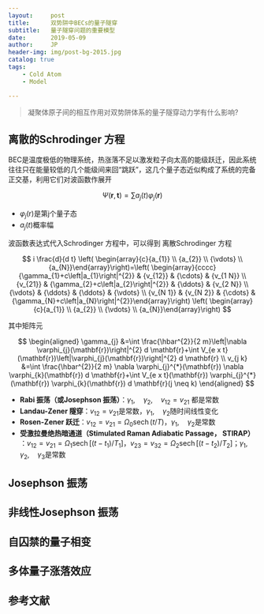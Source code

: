 ```yaml
---
layout:     post
title:      双势阱中BECs的量子隧穿
subtitle:   量子隧穿问题的重要模型
date:       2019-05-09
author:     JP
header-img: img/post-bg-2015.jpg
catalog: true
tags:
    - Cold Atom
    - Model

---
```


> 凝聚体原子间的相互作用对双势阱体系的量子隧穿动力学有什么影响?

## 离散的Schrodinger 方程

BEC是温度极低的物理系统，热涨落不足以激发粒子向太高的能级跃迁，因此系统往往只在能量较低的几个能级间来回“跳跃”，这几个量子态近似构成了系统的完备正交基，利用它们对波函数作展开

$$ 
\Psi(\mathbf{r}, \mathbf{t})=\sum a_{j}(t) \varphi_{j}(\mathbf{r})
 $$
 
- $\varphi_{j}(\mathrm{r})$是第j个量子态
- $a_{j}(t)$概率幅

波函数表达式代入Schrodinger 方程中，可以得到 离散Schrodinger 方程

$$ 
i \frac{d}{d t} \left( \begin{array}{c}{a_{1}} \\ {a_{2}} \\ {\vdots} \\ {a_{N}}\end{array}\right)=\left( \begin{array}{cccc}{\gamma_{1}+c\left|a_{1}\right|^{2}} & {v_{12}} & {\cdots} & {v_{1 N}} \\ {v_{21}} & {\gamma_{2}+c\left|a_{2}\right|^{2}} & {\ddots} & {v_{2 N}} \\ {\vdots} & {\ddots} & {\ddots} & {\vdots} \\ {v_{N 1}} & {v_{N 2}} & {\cdots} & {\gamma_{N}+c\left|a_{N}\right|^{2}}\end{array}\right) \left( \begin{array}{c}{a_{1}} \\ {a_{2}} \\ {\vdots} \\ {a_{N}}\end{array}\right)
 $$

其中矩阵元

$$ 
\begin{aligned} \gamma_{j} &=\int \frac{\hbar^{2}}{2 m}\left|\nabla \varphi_{j}(\mathbf{r})\right|^{2} d \mathbf{r}+\int V_{e x t}(\mathbf{r})\left|\varphi_{j}(\mathbf{r})\right|^{2} d \mathbf{r} \\ v_{j k} &=\int \frac{\hbar^{2}}{2 m} \nabla \varphi_{j}^{*}(\mathbf{r}) \nabla \varphi_{k}(\mathbf{r}) d \mathbf{r}+\int V_{e x t}(\mathbf{r}) \varphi_{j}^{*}(\mathbf{r}) \varphi_{k}(\mathbf{r}) d \mathbf{r}(j \neq k) \end{aligned}
 $$
 
 - **Rabi 振荡（或Josephson 振荡）**：$\gamma_{1}, \quad \gamma_{2}, \quad v_{12}=v_{21}$ 都是常数
 - **Landau-Zener 隧穿**：$v_{12}=v_{21}$是常数，$\gamma_{1}, \quad \gamma_{2}$随时间线性变化
 - **Rosen-Zener 跃迁**：$v_{12}=v_{21}=\Omega_{0} \operatorname{sech}(t / T)$，$\gamma_{1}, \quad \gamma_{2}$是常数
 - **受激拉曼绝热暗通道（Stimulated Raman Adiabatic Passage，
STIRAP）** ：$v_{12}=v_{21}=\Omega_{1} \operatorname{sech}\left[\left(t-t_{1}\right) / T_{1}\right]$，$v_{23}=v_{32}=\Omega_{2} \operatorname{sech}\left[\left(t-t_{2}\right) / T_{2}\right]$；$\gamma_{1}, \quad \gamma_{2}, \quad \gamma_{3}$是常数
 

## Josephson 振荡

## 非线性Josephson 振荡

## 自囚禁的量子相变

## 多体量子涨落效应

## 参考文献





